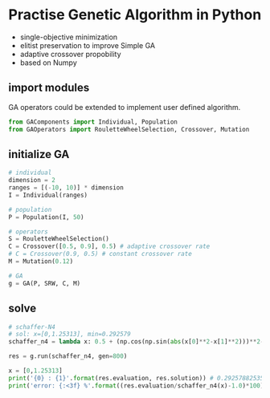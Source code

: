 # Practise Genetic Algorithm in Python

- single-objective minimization
- elitist preservation to improve Simple GA
- adaptive crossover propobility
- based on Numpy

## import modules

GA operators could be extended to implement user defined algorithm.

```python
from GAComponents import Individual, Population
from GAOperators import RouletteWheelSelection, Crossover, Mutation
```

## initialize GA

```python
# individual
dimension = 2
ranges = [(-10, 10)] * dimension
I = Individual(ranges)

# population
P = Population(I, 50)

# operators
S = RouletteWheelSelection()
C = Crossover([0.5, 0.9], 0.5) # adaptive crossover rate
# C = Crossover(0.9, 0.5) # constant crossover rate
M = Mutation(0.12)

# GA
g = GA(P, SRW, C, M)
```

## solve

```python
# schaffer-N4
# sol: x=[0,1.25313], min=0.292579
schaffer_n4 = lambda x: 0.5 + (np.cos(np.sin(abs(x[0]**2-x[1]**2)))**2-0.5) / (1.0+0.001*(x[0]**2+x[1]**2))**2

res = g.run(schaffer_n4, gen=800)   

x = [0,1.25313]
print('{0} : {1}'.format(res.evaluation, res.solution)) # 0.29257882535592317 : [1.25339239e+00 6.28576519e-05]
print('error: {:<3f} %'.format((res.evaluation/schaffer_n4(x)-1.0)*100)) # error: 0.000066 %
```
